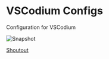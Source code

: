 # VSCodium Configs

Configuration for VSCodium

![Snapshot](https://raw.githubusercontent.com/aadeshere1/vscodium-config/master/Screen%20Shot%202020-07-20%20at%2021.29.14.png)

[Shoutout](https://makevscodeawesome.com/)
